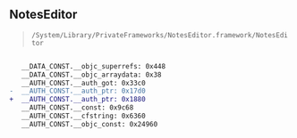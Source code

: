 ## NotesEditor

> `/System/Library/PrivateFrameworks/NotesEditor.framework/NotesEditor`

```diff

   __DATA_CONST.__objc_superrefs: 0x448
   __DATA_CONST.__objc_arraydata: 0x38
   __AUTH_CONST.__auth_got: 0x33c0
-  __AUTH_CONST.__auth_ptr: 0x17d0
+  __AUTH_CONST.__auth_ptr: 0x1880
   __AUTH_CONST.__const: 0x9c68
   __AUTH_CONST.__cfstring: 0x6360
   __AUTH_CONST.__objc_const: 0x24960

```
